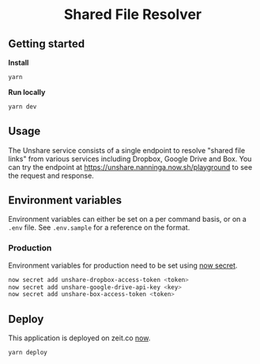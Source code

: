 <h1 align="center">Shared File Resolver</h1>

## Getting started

**Install**

```sh
yarn
```

**Run locally**

```sh
yarn dev
```

## Usage

The Unshare service consists of a single endpoint to resolve "shared file links" from various services including Dropbox, Google Drive and Box. You can try the endpoint at https://unshare.nanninga.now.sh/playground to see the request and response.

## Environment variables

Environment variables can either be set on a per command basis, or on a `.env` file. See `.env.sample` for a reference on the format.

### Production

Environment variables for production need to be set using [now secret](https://zeit.co/docs/v2/deployments/environment-variables-and-secrets).

```sh
now secret add unshare-dropbox-access-token <token>
now secret add unshare-google-drive-api-key <key>
now secret add unshare-box-access-token <token>
```

## Deploy

This application is deployed on zeit.co [now](https://zeit.co/docs).

```sh
yarn deploy
```
